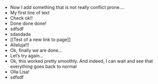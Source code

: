 - Now I add something that is not really conflict prone....
- My first line of text
- Check ok!!
- Done done done!
- sdfsdf
- sdasdada
- [[Test of a new link to page]]
- Alleluja!!!
- Ok, finally we are done...
- Let’s try again…
- Ok, this worked pretty smoothly. And indeed, I can wait and see that everything goes back to normal
- Olla Lisa!
- sdfsdf